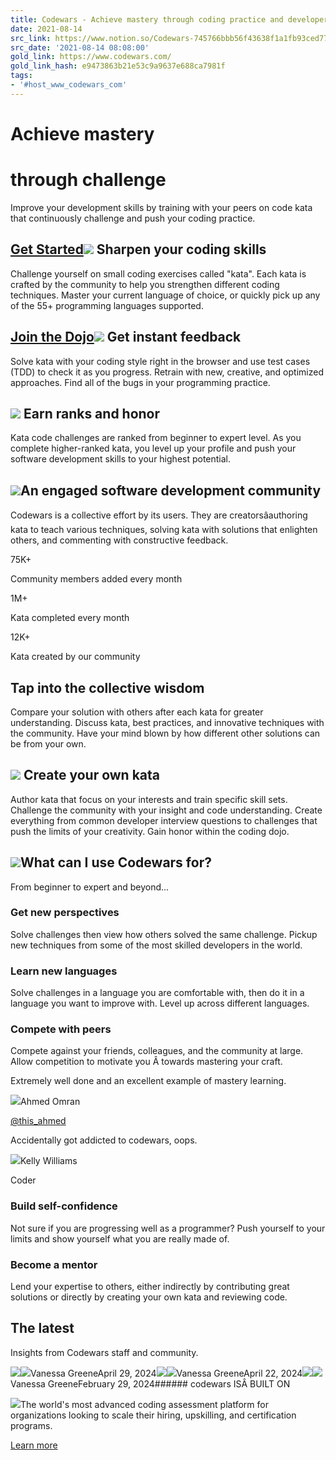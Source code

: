 ```yaml
---
title: Codewars - Achieve mastery through coding practice and developer mentorship
date: 2021-08-14
src_link: https://www.notion.so/Codewars-745766bbb56f43638f1a1fb93ced774e
src_date: '2021-08-14 08:08:00'
gold_link: https://www.codewars.com/
gold_link_hash: e9473863b21e53c9a9637e688ca7981f
tags:
- '#host_www_codewars_com'
---
```


Achieve mastery
===============

through challenge
=================

Improve your development skills by training with your peers on code kata that continuously challenge and push your coding practice.

[Get Started](https://www.codewars.com/join)![](https://assets-global.website-files.com/62e3ee10882dc50bcae8d07a/633ef78628c4c77eb02cea8c_orange-red-gradient-background.png)
Sharpen your coding skills
--------------------------

Challenge yourself on small coding exercises called "kata". Each kata is crafted by the community to help you strengthen different coding techniques. Master your current language of choice, or quickly pick up any of the 55+ programming languages supported.

[Join the Dojo](https://www.codewars.com/join)![](https://assets-global.website-files.com/62e3ee10882dc50bcae8d07a/634813675d2ae160b2b9a350_next-challenge-3.png)
Get instant feedback
--------------------

Solve kata with your coding style right in the browser and use test cases (TDD) to check it as you progress. Retrain with new, creative, and optimized approaches. Find all of the bugs in your programming practice.

![](https://assets-global.website-files.com/62e3ee10882dc50bcae8d07a/63ac9f2a7a881d6fb494f6cf_Training_on_Unique_In_Order___Codewars.jpg)
Earn ranks and honor
--------------------

Kata code challenges are ranked from beginner to expert level. As you complete higher-ranked kata, you level up your profile and push your software development skills to your highest potential.

![](https://assets-global.website-files.com/62e3ee10882dc50bcae8d07a/631b55799dd8830b7f6ba9e0_ranks.png)An engaged software development community
-----------------------------------------

Codewars is a collective effort by its users. They are creatorsâauthoring kata to teach various techniques, solving kata with solutions that enlighten others, and commenting with constructive feedback.

75K+

Community members added every month

1M+

Kata completed every month

12K+

Kata created by our community


Tap into the collective wisdom
------------------------------

Compare your solution with others after each kata for greater understanding. Discuss kata, best practices, and innovative techniques with the community. Have your mind blown by how different other solutions can be from your own.

![](https://assets-global.website-files.com/62e3ee10882dc50bcae8d07a/6324a09154ef0a10c9ad4736_hex-globe.png)
Create your own kata
--------------------

Author kata that focus on your interests and train specific skill sets. Challenge the community with your insight and code understanding. Create everything from common developer interview questions to challenges that push the limits of your creativity. Gain honor within the coding dojo.

![](https://assets-global.website-files.com/62e3ee10882dc50bcae8d07a/6324a105aa71826bcf7594f4_create-kata.png)What can I use Codewars for?
----------------------------

From beginner to expert and beyond...


### Get new perspectives

Solve challenges then view how others solved the same challenge. Pickup new techniques from some of the most skilled developers in the world.


### Learn new languages

Solve challenges in a language you are comfortable with, then do it in a language you want to improve with. Level up across different languages.


### Compete with peers

Compete against your friends, colleagues, and the community at large. Allow competition to motivate you Â towards mastering your craft.

Extremely well done and an excellent example of mastery learning.

![](https://assets-global.website-files.com/62e3ee10882dc50bcae8d07a/63252ed4d8a3a97159ac1ab6_XcDq5TCM_400x400.jpeg)Ahmed Omran

[@this\_ahmed](https://twitter.com/mmelines)

Accidentally got addicted to codewars, oops.

![](https://assets-global.website-files.com/62e3ee10882dc50bcae8d07a/63252d07a9e5018b4070c256_molly.jpeg)Kelly Williams

Coder


### Build self-confidence

Not sure if you are progressing well as a programmer? Push yourself to your limits and show yourself what you are really made of.


### Become a mentor

Lend your expertise to others, either indirectly by contributing great solutions or directly by creating your own kata and reviewing code.

The latest
----------

Insights from Codewars staff and community.

[![](https://assets-global.website-files.com/62e95dddfb380a0e61193e7d/662905654123123c027ef396_CW%20Blog%20post%20headings%20.png)](/post/introducing-the-epic-challenge-2024)![](https://assets-global.website-files.com/62e95dddfb380a0e61193e7d/66268f2befe3fd261297f878_pop%20art%20profile.png)Vanessa GreeneApril 29, 2024[![](https://assets-global.website-files.com/62e95dddfb380a0e61193e7d/66268e4cc83a31a35c6a2ee1_CW%20Blog%20post%20headings%20THUMBNAIL%20%20(800%20x%20800%20px).jpg)](/post/whats-new-in-codewars-march-highlights)![](https://assets-global.website-files.com/62e95dddfb380a0e61193e7d/66268f2befe3fd261297f878_pop%20art%20profile.png)Vanessa GreeneApril 22, 2024[![](https://assets-global.website-files.com/62e95dddfb380a0e61193e7d/65f2114db047e350759f04e1_Untitled%20design%20(58).png)](/post/whats-new-in-codewars-february-highlights)![](https://assets-global.website-files.com/62e95dddfb380a0e61193e7d/66268f2befe3fd261297f878_pop%20art%20profile.png)Vanessa GreeneFebruary 29, 2024###### codewars ISÂ BUILT ON

![](https://assets-global.website-files.com/62e3ee10882dc50bcae8d07a/64cbbee0b6a582d314870ae1_qualified-full-color-white.svg)The world's most advanced coding assessment platform for organizations looking to scale their hiring, upskilling, and certification programs.

[Learn more](https://www.qualified.io/?utm_source=codewars&utm_campaign=footerp)